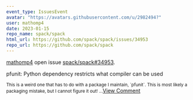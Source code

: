 ```yaml
---
event_type: IssuesEvent
avatar: "https://avatars.githubusercontent.com/u/2982494?"
user: mathomp4
date: 2023-01-15
repo_name: spack/spack
html_url: https://github.com/spack/spack/issues/34953
repo_url: https://github.com/spack/spack
---
```


<a href='https://github.com/mathomp4' target='_blank'>mathomp4</a> open issue <a href='https://github.com/spack/spack/issues/34953' target='_blank'>spack/spack#34953</a>.

<p>pfunit: Python dependency restricts what compiler can be used</p><small>This is a weird one that has to do with a package I maintain, `pfunit`. This is most likely a packaging mistake, but I cannot figure it out!...</small><a href='https://github.com/spack/spack/issues/34953' target='_blank'>View Comment</a>